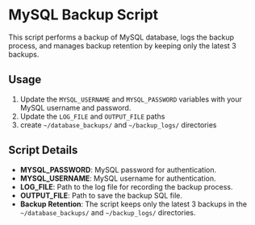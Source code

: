 # MySQL Backup Script

This script performs a backup of MySQL database, logs the backup process, and manages backup retention by keeping only the latest 3 backups.

## Usage

1. Update the `MYSQL_USERNAME` and `MYSQL_PASSWORD` variables with your MySQL username and password.
2. Update the `LOG_FILE` and `OUTPUT_FILE` paths
3. create `~/database_backups/` and `~/backup_logs/` directories

## Script Details

- **MYSQL_PASSWORD**: MySQL password for authentication.
- **MYSQL_USERNAME**: MySQL username for authentication.
- **LOG_FILE**: Path to the log file for recording the backup process.
- **OUTPUT_FILE**: Path to save the backup SQL file.
- **Backup Retention**: The script keeps only the latest 3 backups in the `~/database_backups/` and `~/backup_logs/` directories.


